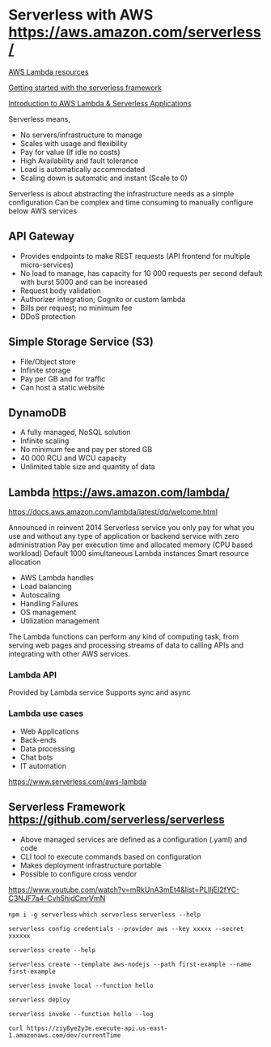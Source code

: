 # Serverless with AWS <https://aws.amazon.com/serverless/>

[AWS Lambda resources](https://aws.amazon.com/lambda/resources/?aws-lambda-resources-blog.sort-by=item.additionalFields.createdDate&aws-lambda-resources-blog.sort-order=desc#Tutorials)

[Getting started with the serverless framework](https://www.youtube.com/watch?v=LXB2Nv9ygQc&ab_channel=Serverless)

[Introduction to AWS Lambda & Serverless Applications](https://www.youtube.com/watch?v=EBSdyoO3goc&ab_channel=AmazonWebServices)

Serverless means,

- No servers/infrastructure to manage
- Scales with usage and flexibility
- Pay for value (If idle no costs)
- High Availability and fault tolerance
- Load is automatically accommodated
- Scaling down is automatic and instant (Scale to 0)

Serverless is about abstracting the infrastructure needs as a simple configuration
Can be complex and time consuming to manually configure below AWS services

## API Gateway

- Provides endpoints to make REST requests (API frontend for multiple micro-services)
- No load to manage, has capacity for 10 000 requests per second default with burst 5000 and can be increased
- Request body validation
- Authorizer integration; Cognito or custom lambda
- Bills per request; no minimum fee
- DDoS protection

## Simple Storage Service (S3)

- File/Object store
- Infinite storage
- Pay per GB and for traffic
- Can host a static website

## DynamoDB

- A fully managed, NoSQL solution
- Infinite scaling
- No minimum fee and pay per stored GB
- 40 000 RCU and WCU capacity
- Unlimited table size and quantity of data

## Lambda <https://aws.amazon.com/lambda/>

<https://docs.aws.amazon.com/lambda/latest/dg/welcome.html>

Announced in reinvent 2014
Serverless service you only pay for what you use and without any type of application or backend service with zero administration
Pay per execution time and allocated memory (CPU based workload)
Default 1000 simultaneous Lambda instances
Smart resource allocation

- AWS Lambda handles
- Load balancing
- Autoscaling
- Handling Failures
- OS management
- Utilization management

The Lambda functions can perform any kind of computing task, from serving web pages and processing streams of data to calling APIs and integrating with other AWS services.

### Lambda API

Provided by Lambda service
Supports sync and async

### Lambda use cases

- Web Applications
- Back-ends
- Data processing
- Chat bots
- IT automation

<https://www.serverless.com/aws-lambda>

## Serverless Framework <https://github.com/serverless/serverless>

- Above managed services are defined as a configuration (.yaml) and code
- CLI tool to execute commands based on configuration
- Makes deployment infrastructure portable
- Possible to configure cross vendor

<https://www.youtube.com/watch?v=mRkUnA3mEt4&list=PLIIjEI2fYC-C3NJF7a4-Cvh5hjdCmrVmN>

`npm i -g serverless`
`which serverless`
`serverless --help`

`serverless config credentials --provider aws --key xxxxx --secret xxxxxx`

`serverless create --help`

`serverless create --template aws-nodejs --path first-example --name first-example`

`serverless invoke local --function hello`

`serverless deploy`

`serverless invoke --function hello --log`

`curl https://ziy8ye2y3e.execute-api.us-east-1.amazonaws.com/dev/currentTime`